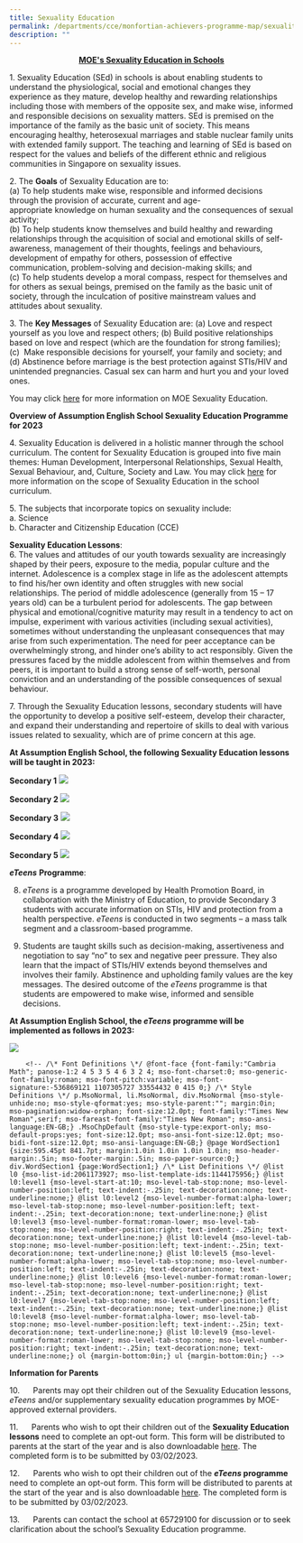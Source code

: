 ```yaml
---
title: Sexuality Education
permalink: /departments/cce/monfortian-achievers-programme-map/sexuality-education/
description: ""
---
```

<p style="text-align:center;"><strong><u>MOE's Sexuality Education in Schools</u></strong></p>

1. Sexuality Education (SEd) in schools is about enabling students to understand the physiological, social and emotional changes they experience as they mature, develop healthy and rewarding relationships including those with members of the opposite sex, and make wise, informed and responsible decisions on sexuality matters. SEd is premised on the importance of the family as the basic unit of society. This means encouraging healthy, heterosexual marriages and stable nuclear family units with extended family support. The teaching and learning of SEd is based on respect for the values and beliefs of the different ethnic and religious communities in Singapore on sexuality issues.

2\. The **Goals** of Sexuality Education are to:  
(a) To help students make wise, responsible and informed decisions through the provision of accurate, current and age-appropriate knowledge on human sexuality and the consequences of sexual activity;  
(b) To help students know themselves and build healthy and rewarding relationships through the acquisition of social and emotional skills of self-awareness, management of their thoughts, feelings and behaviours, development of empathy for others, possession of effective communication, problem-solving and decision-making skills; and  
(c) To help students develop a moral compass, respect for themselves and for others as sexual beings, premised on the family as the basic unit of society, through the inculcation of positive mainstream values and attitudes about sexuality.

3\. The **Key Messages** of Sexuality Education are:
(a) Love and respect yourself as you love and respect others;
(b) Build positive relationships based on love and respect (which are the foundation for strong families);
(c)  Make responsible decisions for yourself, your family and society; and
(d) Abstinence before marriage is the best protection against STIs/HIV and unintended pregnancies. Casual sex can harm and hurt you and your loved ones.

You may click [here](https://go.gov.sg/moe-sexuality-education) for more information on MOE Sexuality Education.

**Overview of Assumption English School Sexuality Education Programme for 2023**

4. Sexuality Education is delivered in a holistic manner through the school curriculum. The content for Sexuality Education is grouped into five main themes: Human Development, Interpersonal Relationships, Sexual Health, Sexual Behaviour, and, Culture, Society and Law. You may click [here](https://go.gov.sg/moe-sexuality-education-scope) for more information on the scope of Sexuality Education in the school curriculum. 

5. The subjects that incorporate topics on sexuality include:<br>
a. Science <br>
b. Character and Citizenship Education (CCE)

**Sexuality Education Lessons**:<br>
6\. The values and attitudes of our youth towards sexuality are increasingly shaped by their peers, exposure to the media, popular culture and the internet. Adolescence is a complex stage in life as the adolescent attempts to find his/her own identity and often struggles with new social relationships. The period of middle adolescence (generally from 15 – 17 years old) can be a turbulent period for adolescents. The gap between physical and emotional/cognitive maturity may result in a tendency to act on impulse, experiment with various activities (including sexual activities), sometimes without understanding the unpleasant consequences that may arise from such experimentation. The need for peer acceptance can be overwhelmingly strong, and hinder one’s ability to act responsibly. Given the pressures faced by the middle adolescent from within themselves and from peers, it is important to build a strong sense of self-worth, personal conviction and an understanding of the possible consequences of sexual behaviour.

7\. Through the Sexuality Education lessons, secondary students will have the opportunity to develop a positive self-esteem, develop their character, and expand their understanding and repertoire of skills to deal with various issues related to sexuality, which are of prime concern at this age.

**At Assumption English School, the following Sexuality Education lessons will be taught in 2023:**

**Secondary 1**
![](/images/MAP1.jpg)

**Secondary 2**
![](/images/MAP2.jpg)

**Secondary 3**
![](/images/MAP3.jpg)

**Secondary 4**
![](/images/MAP4.jpg)

**Secondary 5**
![](/images/MAP5.jpg)

        
**_eTeens_** **Programme**:

8.  _eTeens_ is a programme developed by Health Promotion Board, in collaboration with the Ministry of Education, to provide Secondary 3 students with accurate information on STIs, HIV and protection from a health perspective. _eTeens_ is conducted in two segments – a mass talk segment and a classroom-based programme.

9.  Students are taught skills such as decision-making, assertiveness and negotiation to say “no” to sex and negative peer pressure. They also learn that the impact of STIs/HIV extends beyond themselves and involves their family. Abstinence and upholding family values are the key messages. The desired outcome of the _eTeens_ programme is that students are empowered to make wise, informed and sensible decisions.

**At Assumption English School, the _eTeens_ programme will be implemented as follows in 2023:**

![](/images/MAP6.jpg)


        <!-- /\* Font Definitions \*/ @font-face {font-family:"Cambria Math"; panose-1:2 4 5 3 5 4 6 3 2 4; mso-font-charset:0; mso-generic-font-family:roman; mso-font-pitch:variable; mso-font-signature:-536869121 1107305727 33554432 0 415 0;} /\* Style Definitions \*/ p.MsoNormal, li.MsoNormal, div.MsoNormal {mso-style-unhide:no; mso-style-qformat:yes; mso-style-parent:""; margin:0in; mso-pagination:widow-orphan; font-size:12.0pt; font-family:"Times New Roman",serif; mso-fareast-font-family:"Times New Roman"; mso-ansi-language:EN-GB;} .MsoChpDefault {mso-style-type:export-only; mso-default-props:yes; font-size:12.0pt; mso-ansi-font-size:12.0pt; mso-bidi-font-size:12.0pt; mso-ansi-language:EN-GB;} @page WordSection1 {size:595.45pt 841.7pt; margin:1.0in 1.0in 1.0in 1.0in; mso-header-margin:.5in; mso-footer-margin:.5in; mso-paper-source:0;} div.WordSection1 {page:WordSection1;} /\* List Definitions \*/ @list l0 {mso-list-id:2061173927; mso-list-template-ids:1144175956;} @list l0:level1 {mso-level-start-at:10; mso-level-tab-stop:none; mso-level-number-position:left; text-indent:-.25in; text-decoration:none; text-underline:none;} @list l0:level2 {mso-level-number-format:alpha-lower; mso-level-tab-stop:none; mso-level-number-position:left; text-indent:-.25in; text-decoration:none; text-underline:none;} @list l0:level3 {mso-level-number-format:roman-lower; mso-level-tab-stop:none; mso-level-number-position:right; text-indent:-.25in; text-decoration:none; text-underline:none;} @list l0:level4 {mso-level-tab-stop:none; mso-level-number-position:left; text-indent:-.25in; text-decoration:none; text-underline:none;} @list l0:level5 {mso-level-number-format:alpha-lower; mso-level-tab-stop:none; mso-level-number-position:left; text-indent:-.25in; text-decoration:none; text-underline:none;} @list l0:level6 {mso-level-number-format:roman-lower; mso-level-tab-stop:none; mso-level-number-position:right; text-indent:-.25in; text-decoration:none; text-underline:none;} @list l0:level7 {mso-level-tab-stop:none; mso-level-number-position:left; text-indent:-.25in; text-decoration:none; text-underline:none;} @list l0:level8 {mso-level-number-format:alpha-lower; mso-level-tab-stop:none; mso-level-number-position:left; text-indent:-.25in; text-decoration:none; text-underline:none;} @list l0:level9 {mso-level-number-format:roman-lower; mso-level-tab-stop:none; mso-level-number-position:right; text-indent:-.25in; text-decoration:none; text-underline:none;} ol {margin-bottom:0in;} ul {margin-bottom:0in;} -->

**Information for Parents**

10.      Parents may opt their children out of the Sexuality Education lessons, _eTeens_ and/or supplementary sexuality education programmes by MOE-approved external providers.

11.      Parents who wish to opt their children out of the **Sexuality Education lessons** need to complete an opt-out form. This form will be distributed to parents at the start of the year and is also downloadable [here](http://go.gov.sg/aes-sed). The completed form is to be submitted by 03/02/2023.

12.      Parents who wish to opt their children out of the **_eTeens_ programme** need to complete an opt-out form. This form will be distributed to parents at the start of the year and is also downloadable [here](https://assumptionenglish.moe.edu.sg/qql/slot/u753/Departments/CCE/eTeens%20Parents%20Opt-out%20Form%20Sec%202022%20for%20website.pdf). The completed form is to be submitted by 03/02/2023.

13.      Parents can contact the school at 65729100 for discussion or to seek clarification about the school’s Sexuality Education programme.